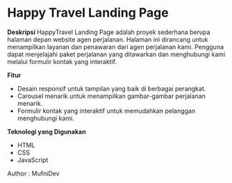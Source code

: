 # Happy Travel Landing Page


**Deskripsi**
HappyTravel Landing Page adalah proyek sederhana berupa halaman depan website agen perjalanan. Halaman ini dirancang untuk menampilkan layanan dan penawaran dari agen perjalanan kami. Pengguna dapat menjelajahi paket perjalanan yang ditawarkan dan menghubungi kami melalui formulir kontak yang interaktif.

**Fitur**
- Desain responsif untuk tampilan yang baik di berbagai perangkat.
- Carousel menarik untuk menampilkan gambar-gambar perjalanan menarik.
- Formulir kontak yang interaktif untuk memudahkan pelanggan menghubungi kami.

**Teknologi yang Digunakan**
- HTML
- CSS
- JavaScript

Author : MufniDev
